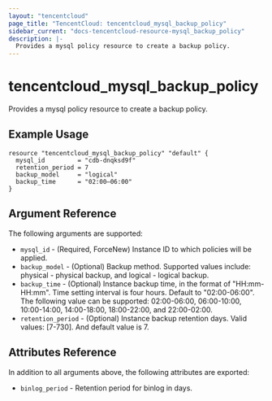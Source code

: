 ```yaml
---
layout: "tencentcloud"
page_title: "TencentCloud: tencentcloud_mysql_backup_policy"
sidebar_current: "docs-tencentcloud-resource-mysql_backup_policy"
description: |-
  Provides a mysql policy resource to create a backup policy.
---
```


# tencentcloud_mysql_backup_policy

Provides a mysql policy resource to create a backup policy.

## Example Usage

```hcl
resource "tencentcloud_mysql_backup_policy" "default" {
  mysql_id         = "cdb-dnqksd9f"
  retention_period = 7
  backup_model     = "logical"
  backup_time      = "02:00–06:00"
}
```

## Argument Reference

The following arguments are supported:

* `mysql_id` - (Required, ForceNew) Instance ID to which policies will be applied.
* `backup_model` - (Optional) Backup method. Supported values include: physical - physical backup, and logical - logical backup.
* `backup_time` - (Optional) Instance backup time, in the format of "HH:mm-HH:mm". Time setting interval is four hours. Default to "02:00-06:00". The following value can be supported: 02:00\-06:00, 06:00\-10:00, 10:00\-14:00, 14:00\-18:00, 18:00\-22:00, and 22:00\-02:00.
* `retention_period` - (Optional) Instance backup retention days. Valid values: [7-730]. And default value is 7.

## Attributes Reference

In addition to all arguments above, the following attributes are exported:

* `binlog_period` - Retention period for binlog in days.

